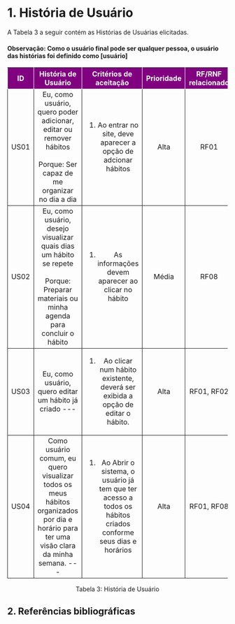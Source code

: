 
# 1. História de Usuário

A Tabela 3 a seguir contém as Histórias de Usuárias elicitadas.

#### Observação: Como o usuário final pode ser qualquer pessoa, o usuário das histórias foi definido como [usuário]

<table>
    <thead>
        <tr style="background-color: purple; color: white" >
            <th style="border-style:solid;border-width:1px;text-align:center">ID</th>
            <th style="border-style:solid;border-width:1px;text-align:center">História de Usuário</th>
            <th style="border-style:solid;border-width:1px;text-align:center">Critérios de aceitação</th>
            <th style="border-style:solid;border-width:1px;text-align:center">Prioridade</th>
            <th style="border-style:solid;border-width:1px;text-align:center">RF/RNF relacionado</th>
            <th style="border-style:solid;border-width:1px;text-align:center">Story Point</th>
        </tr>
    </thead>
    <tbody>
        <tr>
            <span id="ustory-01"></span>
            <td style="border-style:solid;border-width:1px;text-align:center;vertical-align:middle" rowspan="1">US01</td>
            <td style="border-style:solid;border-width:1px;text-align:center;vertical-align:middle" rowspan="1">Eu, como usuário, quero poder adicionar, editar ou remover hábitos<br><br>Porque: Ser capaz de me organizar no dia a dia</td>
            <td style="border-style:solid;border-width:1px;text-align:center;vertical-align:middle" rowspan="1"><ol><li>Ao entrar no site, deve aparecer a opção de adcionar hábitos</li></ol></td>
            <td style="border-style:solid;border-width:1px;text-align:center;vertical-align:middle">Alta</td>
            <td style="border-style:solid;border-width:1px;text-align:center;vertical-align:middle">RF01</td>
            <td style="border-style:solid;border-width:1px;text-align:center;vertical-align:middle">8</td>
        </tr>
        <tr>
            <span id="ustory-01"></span>
            <td style="border-style:solid;border-width:1px;text-align:center;vertical-align:middle" rowspan="1">US02</td>
            <td style="border-style:solid;border-width:1px;text-align:center;vertical-align:middle" rowspan="1">Eu, como usuário, desejo visualizar quais dias um hábito se repete<br><br>Porque: Preparar materiais ou minha agenda para concluir o hábito</td>
            <td style="border-style:solid;border-width:1px;text-align:center;vertical-align:middle" rowspan="1"><ol><li>As informações devem aparecer ao clicar no hábito</li></ol></td>
            <td style="border-style:solid;border-width:1px;text-align:center;vertical-align:middle">Média</td>
            <td style="border-style:solid;border-width:1px;text-align:center;vertical-align:middle">RF08</td>
            <td style="border-style:solid;border-width:1px;text-align:center;vertical-align:middle">3</td>
        </tr>
        <tr>
            <span id="ustory-01"></span>
            <td style="border-style:solid;border-width:1px;text-align:center;vertical-align:middle" rowspan="1">US03</td>
            <td style="border-style:solid;border-width:1px;text-align:center;vertical-align:middle" rowspan="1">Eu, como usuário, quero editar um hábito já criado ---</td>
            <td style="border-style:solid;border-width:1px;text-align:center;vertical-align:middle" rowspan="1"><ol><li> Ao clicar num hábito existente, deverá ser exibida a opção de editar o hábito.</li></ol></td>
            <td style="border-style:solid;border-width:1px;text-align:center;vertical-align:middle">Alta</td>
            <td style="border-style:solid;border-width:1px;text-align:center;vertical-align:middle">RF01, RF02</td>
             <td style="border-style:solid;border-width:1px;text-align:center;vertical-align:middle">2</td>
        </tr>
        <tr>
            <span id="ustory-01"></span>
            <td style="border-style:solid;border-width:1px;text-align:center;vertical-align:middle" rowspan="1">US04</td>
            <td style="border-style:solid;border-width:1px;text-align:center;vertical-align:middle" rowspan="1">Como usuário comum, eu quero visualizar todos os meus hábitos organizados por dia e horário para ter uma visão clara da minha semana. ---</td>
            <td style="border-style:solid;border-width:1px;text-align:center;vertical-align:middle" rowspan="1"><ol><li> Ao Abrir o sistema, o usuário já tem que ter acesso a todos os hábitos criados conforme seus dias e horários </li></ol></td>
            <td style="border-style:solid;border-width:1px;text-align:center;vertical-align:middle">Alta</td>
            <td style="border-style:solid;border-width:1px;text-align:center;vertical-align:middle">RF01, RF08</td>
             <td style="border-style:solid;border-width:1px;text-align:center;vertical-align:middle">5</td>
        </tr>
</table>

<div style="text-align: center">
<p>Tabela 3: História de Usuário</p>
</div>

## 2. Referências bibliográficas
